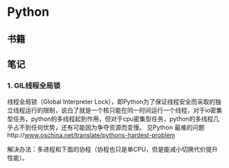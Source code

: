 # Python
## 书籍
## 笔记
### 1. GIL线程全局锁

线程全局锁（Global Interpreter Lock），即Python为了保证线程安全而采取的独立线程运行的限制，说白了就是一个核只能在同一时间运行一个线程，对于io密集型任务，python的多线程起到作用，但对于cpu密集型任务，python的多线程几乎占不到任何优势，还有可能因为争夺资源而变慢。
见Python 最难的问题http://www.oschina.net/translate/pythons-hardest-problem

解决办法：多进程和下面的协程（协程也只是单CPU，但是能减小切换代价提升性能）。
